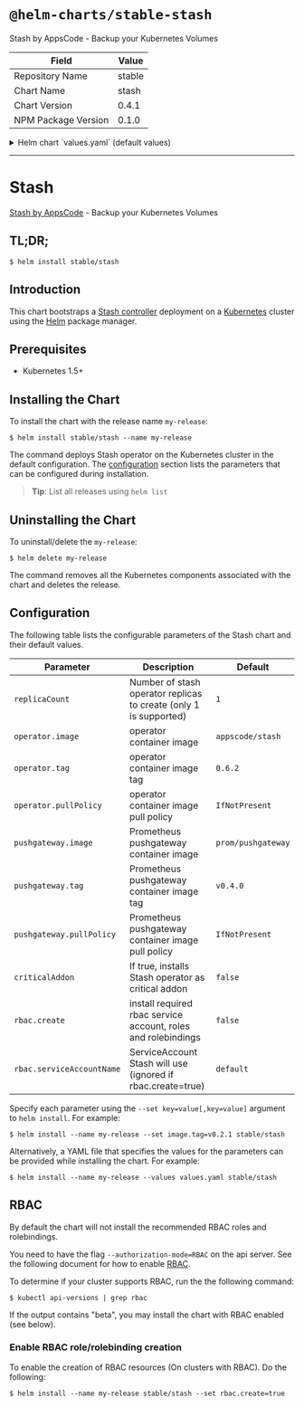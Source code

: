 # `@helm-charts/stable-stash`

Stash by AppsCode - Backup your Kubernetes Volumes

| Field               | Value  |
| ------------------- | ------ |
| Repository Name     | stable |
| Chart Name          | stash  |
| Chart Version       | 0.4.1  |
| NPM Package Version | 0.1.0  |

<details>

<summary>Helm chart `values.yaml` (default values)</summary>

```yaml
# Default values for stash.
# This is a YAML-formatted file.
# Declare variables to be passed into your templates.
replicaCount: 1
operator:
  image: appscode/stash
  tag: 0.6.2
pushgateway:
  image: prom/pushgateway
  tag: v0.4.0
## Optionally specify an array of imagePullSecrets.
## Secrets must be manually created in the namespace.
## ref: https://kubernetes.io/docs/concepts/containers/images/#specifying-imagepullsecrets-on-a-pod
##
# imagePullSecrets:
#   - name: myRegistryKeySecretName
## Specify a imagePullPolicy
## ref: http://kubernetes.io/docs/user-guide/images/#pre-pulling-images
##
imagePullPolicy: IfNotPresent
## Installs Stash operator as critical addon
## https://kubernetes.io/docs/tasks/administer-cluster/guaranteed-scheduling-critical-addon-pods/
criticalAddon: false
## Install Default RBAC roles and bindings
rbac:
  ## If true, create & use RBAC resources
  create: false
  ## Ignored if rbac.create is true
  serviceAccountName: default
```

</details>

---

# Stash

[Stash by AppsCode](https://github.com/appscode/stash) - Backup your Kubernetes Volumes

## TL;DR;

```console
$ helm install stable/stash
```

## Introduction

This chart bootstraps a [Stash controller](https://github.com/appscode/stash) deployment on a [Kubernetes](http://kubernetes.io) cluster using the [Helm](https://helm.sh) package manager.

## Prerequisites

- Kubernetes 1.5+

## Installing the Chart

To install the chart with the release name `my-release`:

```console
$ helm install stable/stash --name my-release
```

The command deploys Stash operator on the Kubernetes cluster in the default configuration. The [configuration](#configuration) section lists the parameters that can be configured during installation.

> **Tip**: List all releases using `helm list`

## Uninstalling the Chart

To uninstall/delete the `my-release`:

```console
$ helm delete my-release
```

The command removes all the Kubernetes components associated with the chart and deletes the release.

## Configuration

The following table lists the configurable parameters of the Stash chart and their default values.

| Parameter                 | Description                                                       | Default            |
| ------------------------- | ----------------------------------------------------------------- | ------------------ |
| `replicaCount`            | Number of stash operator replicas to create (only 1 is supported) | `1`                |
| `operator.image`          | operator container image                                          | `appscode/stash`   |
| `operator.tag`            | operator container image tag                                      | `0.6.2`            |
| `operator.pullPolicy`     | operator container image pull policy                              | `IfNotPresent`     |
| `pushgateway.image`       | Prometheus pushgateway container image                            | `prom/pushgateway` |
| `pushgateway.tag`         | Prometheus pushgateway container image tag                        | `v0.4.0`           |
| `pushgateway.pullPolicy`  | Prometheus pushgateway container image pull policy                | `IfNotPresent`     |
| `criticalAddon`           | If true, installs Stash operator as critical addon                | `false`            |
| `rbac.create`             | install required rbac service account, roles and rolebindings     | `false`            |
| `rbac.serviceAccountName` | ServiceAccount Stash will use (ignored if rbac.create=true)       | `default`          |

Specify each parameter using the `--set key=value[,key=value]` argument to `helm install`. For example:

```console
$ helm install --name my-release --set image.tag=v0.2.1 stable/stash
```

Alternatively, a YAML file that specifies the values for the parameters can be provided while
installing the chart. For example:

```console
$ helm install --name my-release --values values.yaml stable/stash
```

## RBAC

By default the chart will not install the recommended RBAC roles and rolebindings.

You need to have the flag `--authorization-mode=RBAC` on the api server. See the following document for how to enable [RBAC](https://kubernetes.io/docs/admin/authorization/rbac/).

To determine if your cluster supports RBAC, run the the following command:

```console
$ kubectl api-versions | grep rbac
```

If the output contains "beta", you may install the chart with RBAC enabled (see below).

### Enable RBAC role/rolebinding creation

To enable the creation of RBAC resources (On clusters with RBAC). Do the following:

```console
$ helm install --name my-release stable/stash --set rbac.create=true
```
